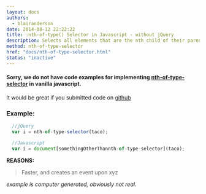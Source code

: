 ```yaml
---
layout: docs
authors:
  - blairanderson
date: 2014-08-12 22:22:22
title: :nth-of-type() Selector in Javascript - without jQuery
description: Selects all elements that are the nth child of their parent in relation to siblings with the same element name.
method: nth-of-type-selector
href: "docs/nth-of-type-selector.html"
status: "inactive"
---
```


#### Sorry, we do not have code examples for implementing [nth-of-type-selector](http://api.jquery.com/nth-of-type-selector/) in vanilla javascript.

It would be great if you submitted code on [github](https://github.com/blairanderson/without-jquery/blob/master/docs/nth-of-type-selector.md)

### Example:

```javascript
  //jQuery
  var i = nth-of-type-selector(taco);

  //Javascript
  var i = document[somethingOtherThannth-of-type-selector](taco);

```

**REASONS:**
> Faster, and creates an event upon xyz

*example is computer generated, obviously not real.*
